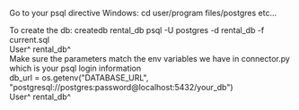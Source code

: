 Go to your psql directive 
Windows: cd user/program files/postgres etc... 

To create the db:
createdb rental_db
psql -U postgres -d rental_db -f current.sql <br />
          User^ rental_db^ <br />
Make sure the parameters match the env variables we have in connector.py which is your psql login information <br />
db_url = os.getenv("DATABASE_URL", "postgresql://postgres:password@localhost:5432/your_db") <br />
                                                User^                        rental_db^ <br />
